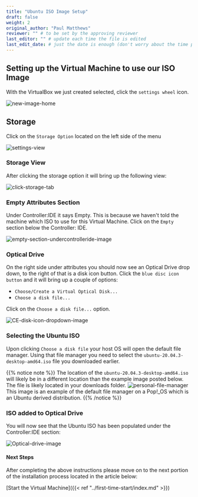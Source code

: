 ```yaml
---
title: "Ubuntu ISO Image Setup"
draft: false
weight: 2
original_author: "Paul Matthews" 
reviewer: "" # to be set by the approving reviewer
last_editor: "" # update each time the file is edited
last_edit_date: # just the date is enough (don't worry about the time portion)
---
```


## Setting up the Virtual Machine to use our ISO Image

With the VirtualBox we just created selected, click the `settings wheel` icon.

![new-image-home](pictures/new-image-home.png?classes=border)

## Storage

Click on the `Storage Option` located on the left side of the menu

![settings-view](pictures/settings-view.png?classes=border)

### Storage View

After clicking the storage option it will bring up the following view:

![click-storage-tab](pictures/click-storage-tab.png?classes=border)

### Empty Attributes Section

Under Controller:IDE it says Empty. This is because we haven't told the machine which ISO to use for this Virtual Machine. Click on the `Empty` section below the Controller: IDE.

![empty-section-undercontrolleride-image](pictures/empty-section-undercontrolleride-image.png?classes=border)

### Optical Drive

On the right side under attributes you should now see an Optical Drive drop down, to the right of that is a disk icon button.
Click the `blue disc icon button` and it will bring up a couple of options:
  - `Choose/Create a Virtual Optical Disk...`
  - `Choose a disk file...`

Click on the `Choose a disk file...` option.

![CE-disk-icon-dropdown-image](pictures/CE-disk-icon-dropdown-image.png?classes=border)

### Selecting the Ubuntu ISO

Upon clicking `Choose a disk file` your host OS will open the default file manager. Using that file manager you need to select the `ubuntu-20.04.3-desktop-amd64.iso` file you downloaded earlier. 

{{% notice note %}}
The location of the `ubuntu-20.04.3-desktop-amd64.iso` will likely be in a different location than the example image posted below. The file is likely located in your downloads folder.
![personal-file-manager](pictures/personal-file-manager.png?classes=border)
This image is an example of the default file manager on a Pop!_OS which is an Ubuntu derived distribution.
{{% /notice %}}

### ISO added to Optical Drive

You will now see that the Ubuntu ISO has been populated under the Controller:IDE section:

![Optical-drive-image](pictures/optical-drive-image.png?classes=border)

#### Next Steps

After completing the above instructions please move on to the next portion of the installation process located in the article below:

[Start the Virtual Machine]({{< ref "../first-time-start/index.md" >}})